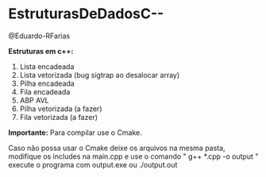 # EstruturasDeDadosC--

@Eduardo-RFarias

**Estruturas em c++:**

1. Lista encadeada
2. Lista vetorizada (bug sigtrap ao desalocar array)
3. Pilha encadeada
4. Fila encadeada
5. ABP AVL
6. Pilha vetorizada (a fazer)
7. Fila vetorizada (a fazer)

**Importante:**
Para compilar use o Cmake.

Caso não possa usar o Cmake deixe os arquivos na mesma pasta,
modifique os includes na main.cpp e use o comando " g++ \*.cpp -o output "
execute o programa com output.exe ou ./output.out
